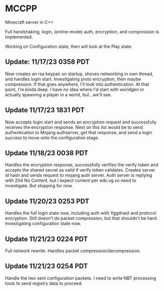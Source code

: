 # MCCPP

Minecraft server in C++

Full handshaking, login, (online-mode) auth, encryption, and compression is implemented.

Working on Configuration state, then will look at the Play state.

## Update: 11/17/23 0358 PDT

Now creates an rsa keypair on startup, shoves networking in own thread, and
handles login start. Investigating proto encryption, then maybe compression. If that goes anywhere, I'll
look into authentication. At that point, I'm kinda deep. I have no idea where I'd start with worldgen
or actually spawning a player in a world, but...we'll see.

## Update 11/17/23 1831 PDT

Now accepts login start and sends an encryption request and successfully receives the encryption response.
Next on this list would be to send authentication to Mojang authserver, get that response, and send a
login success to move onto the configuration stage.

## Update 11/18/23 0038 PDT

Handles the encryption response, successfully verifies the verify token and accepts the shared secret as valid if
verify token validates. Creates server id hash and sends request to mojang auth server. Auth server is replying with
204 No Content, but I expect content per wiki.vg so need to investigate. But stopping for now.

## Update 11/20/23 0253 PDT

Handles the full login state now, including auth with Yggdrasil and protocol encryption. Still doesn't do packet
compression, but that shouldn't be hard. Investigating configuration state now.

## Update 11/21/23 0224 PDT

Full network rewrite. Handles packet compression/decompression.

## Update 11/21/23 0254 PDT

Handle the two sent configuration packets. I need to write NBT processing tools to send registry data to proceed.